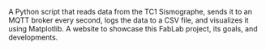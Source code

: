 A Python script that reads data from the TC1 Sismographe, sends it to an MQTT broker every second, logs the data to a CSV file, and visualizes it using Matplotlib. 
A website to showcase this FabLab project, its goals, and developments.
